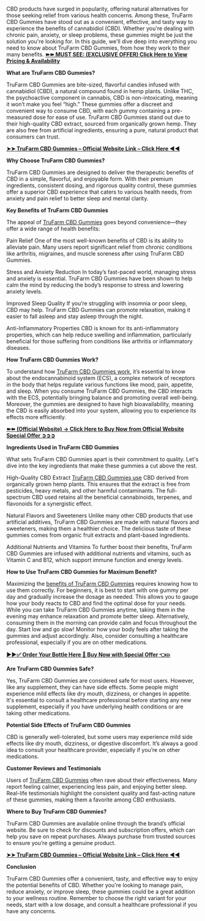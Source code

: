 CBD products have surged in popularity, offering natural alternatives for those seeking relief from various health concerns. Among these, TruFarm CBD Gummies have stood out as a convenient, effective, and tasty way to experience the benefits of cannabidiol (CBD). Whether you're dealing with chronic pain, anxiety, or sleep problems, these gummies might be just the solution you're looking for. In this guide, we'll dive deep into everything you need to know about TruFarm CBD Gummies, from how they work to their many benefits. **[➽➽ MUST SEE: (EXCLUSIVE OFFER) Click Here to View Pricing & Availability](https://supplementcarts.com/trufarm-cbd-gummies-official/)**

**What are TruFarm CBD Gummies?**

TruFarm CBD Gummies are bite-sized, flavorful candies infused with cannabidiol (CBD), a natural compound found in hemp plants. Unlike THC, the psychoactive component in cannabis, CBD is non-intoxicating, meaning it won’t make you feel “high.” These gummies offer a discreet and convenient way to consume CBD, with each gummy containing a pre-measured dose for ease of use. TruFarm CBD Gummies stand out due to their high-quality CBD extract, sourced from organically grown hemp. They are also free from artificial ingredients, ensuring a pure, natural product that consumers can trust.

**[➤➤ TruFarm CBD Gummies – Official Website Link – Click Here ◀◀](https://supplementcarts.com/trufarm-cbd-gummies-official/)**


**Why Choose TruFarm CBD Gummies?**

TruFarm CBD Gummies are designed to deliver the therapeutic benefits of CBD in a simple, flavorful, and enjoyable form. With their premium ingredients, consistent dosing, and rigorous quality control, these gummies offer a superior CBD experience that caters to various health needs, from anxiety and pain relief to better sleep and mental clarity.

**Key Benefits of TruFarm CBD Gummies**

The appeal of [TruFarm CBD Gummies](https://healthquerys.com/trufarm-cbd-gummies-where-to-buy/) goes beyond convenience—they offer a wide range of health benefits:

Pain Relief
One of the most well-known benefits of CBD is its ability to alleviate pain. Many users report significant relief from chronic conditions like arthritis, migraines, and muscle soreness after using TruFarm CBD Gummies.

Stress and Anxiety Reduction
In today’s fast-paced world, managing stress and anxiety is essential. TruFarm CBD Gummies have been shown to help calm the mind by reducing the body’s response to stress and lowering anxiety levels.

Improved Sleep Quality
If you’re struggling with insomnia or poor sleep, CBD may help. TruFarm CBD Gummies can promote relaxation, making it easier to fall asleep and stay asleep through the night.

Anti-Inflammatory Properties
CBD is known for its anti-inflammatory properties, which can help reduce swelling and inflammation, particularly beneficial for those suffering from conditions like arthritis or inflammatory diseases.

**How TruFarm CBD Gummies Work?**

To understand how [TruFarm CBD Gummies work](https://healthquerys.com/trufarm-cbd-gummies-where-to-buy/), it’s essential to know about the endocannabinoid system (ECS), a complex network of receptors in the body that helps regulate various functions like mood, pain, appetite, and sleep. When you consume TruFarm CBD Gummies, the CBD interacts with the ECS, potentially bringing balance and promoting overall well-being. Moreover, the gummies are designed to have high bioavailability, meaning the CBD is easily absorbed into your system, allowing you to experience its effects more efficiently.

**[➽➽ (Official Website) → Click Here to Buy Now from Official Website Special Offer ➲➲➲](https://supplementcarts.com/trufarm-cbd-gummies-official/)**

**Ingredients Used in TruFarm CBD Gummies**

What sets TruFarm CBD Gummies apart is their commitment to quality. Let's dive into the key ingredients that make these gummies a cut above the rest.

High-Quality CBD Extract
[TruFarm CBD Gummies use](https://www.facebook.com/My.TruFarm.CBD.Gummies/) CBD derived from organically grown hemp plants. This ensures that the extract is free from pesticides, heavy metals, and other harmful contaminants. The full-spectrum CBD used retains all the beneficial cannabinoids, terpenes, and flavonoids for a synergistic effect.

Natural Flavors and Sweeteners
Unlike many other CBD products that use artificial additives, TruFarm CBD Gummies are made with natural flavors and sweeteners, making them a healthier choice. The delicious taste of these gummies comes from organic fruit extracts and plant-based ingredients.

Additional Nutrients and Vitamins
To further boost their benefits, TruFarm CBD Gummies are infused with additional nutrients and vitamins, such as Vitamin C and B12, which support immune function and energy levels.

**How to Use TruFarm CBD Gummies for Maximum Benefit?**

Maximizing the [benefits of TruFarm CBD Gummies](https://www.facebook.com/My.TruFarm.CBD.Gummies/) requires knowing how to use them correctly. For beginners, it is best to start with one gummy per day and gradually increase the dosage as needed. This allows you to gauge how your body reacts to CBD and find the optimal dose for your needs. While you can take TruFarm CBD Gummies anytime, taking them in the evening may enhance relaxation and promote better sleep. Alternatively, consuming them in the morning can provide calm and focus throughout the day. Start low and go slow! Monitor how your body feels after taking the gummies and adjust accordingly. Also, consider consulting a healthcare professional, especially if you are on other medications.

**[▶▶✅ Order Your Bottle Here 🛒 Buy Now with Special Offer 👈💥](https://supplementcarts.com/trufarm-cbd-gummies-official/)**

**Are TruFarm CBD Gummies Safe?**

Yes, TruFarm CBD Gummies are considered safe for most users. However, like any supplement, they can have side effects. Some people might experience mild effects like dry mouth, dizziness, or changes in appetite. It's essential to consult a healthcare professional before starting any new supplement, especially if you have underlying health conditions or are taking other medications.

**Potential Side Effects of TruFarm CBD Gummies**

CBD is generally well-tolerated, but some users may experience mild side effects like dry mouth, dizziness, or digestive discomfort. It’s always a good idea to consult your healthcare provider, especially if you’re on other medications.

**Customer Reviews and Testimonials**

Users of [TruFarm CBD Gummies](https://www.facebook.com/My.TruFarm.CBD.Gummies/) often rave about their effectiveness. Many report feeling calmer, experiencing less pain, and enjoying better sleep. Real-life testimonials highlight the consistent quality and fast-acting nature of these gummies, making them a favorite among CBD enthusiasts.

**Where to Buy TruFarm CBD Gummies?**

TruFarm CBD Gummies are available online through the brand’s official website. Be sure to check for discounts and subscription offers, which can help you save on repeat purchases. Always purchase from trusted sources to ensure you’re getting a genuine product.

**[➤➤ TruFarm CBD Gummies – Official Website Link – Click Here ◀◀](https://supplementcarts.com/trufarm-cbd-gummies-official/)**

**Conclusion**

TruFarm CBD Gummies offer a convenient, tasty, and effective way to enjoy the potential benefits of CBD. Whether you're looking to manage pain, reduce anxiety, or improve sleep, these gummies could be a great addition to your wellness routine. Remember to choose the right variant for your needs, start with a low dosage, and consult a healthcare professional if you have any concerns.
